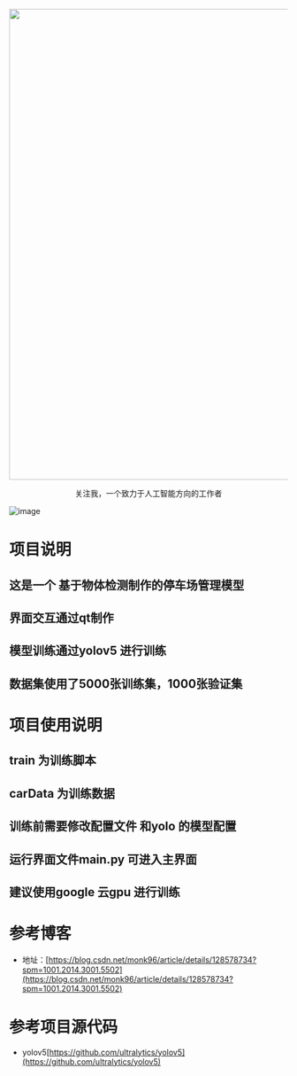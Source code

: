<div align="center">
  <p>
    <a align="center" href="https://ultralytics.com/yolov5" target="_blank">
      <img width="850" src="https://life-9gekhhx1136c3452-1302402275.tcloudbaseapp.com/resources/git.gif"></a>
  </p>

  关注我，一个致力于人工智能方向的工作者
  <br/>
</div>

![image](https://life-9gekhhx1136c3452-1302402275.tcloudbaseapp.com/resources/git.gif)

# 项目说明

## 这是一个 基于物体检测制作的停车场管理模型

##  界面交互通过qt制作

##  模型训练通过yolov5 进行训练

## 数据集使用了5000张训练集，1000张验证集


# 项目使用说明

## train 为训练脚本

## carData 为训练数据

## 训练前需要修改配置文件 和yolo 的模型配置

## 运行界面文件main.py 可进入主界面

## 建议使用google 云gpu 进行训练

# 参考博客
- 地址：[https://blog.csdn.net/monk96/article/details/128578734?spm=1001.2014.3001.5502](https://blog.csdn.net/monk96/article/details/128578734?spm=1001.2014.3001.5502)

# 参考项目源代码

- yolov5[https://github.com/ultralytics/yolov5](https://github.com/ultralytics/yolov5)